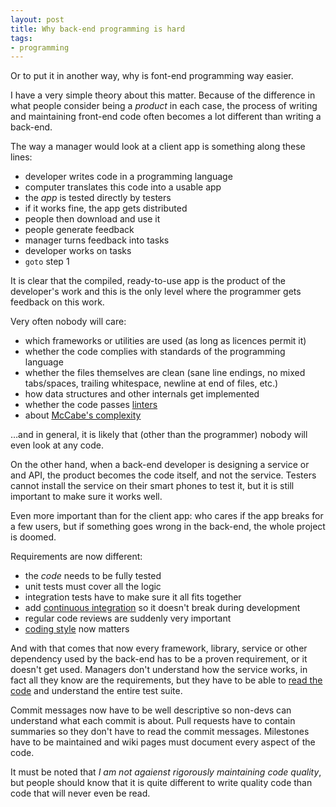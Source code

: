 ```yaml
---
layout: post
title: Why back-end programming is hard
tags:
- programming
---
```


Or to put it in another way, why is font-end programming way easier.

I have a very simple theory about this matter. Because of the difference in
what people consider being a *product* in each case, the process of writing and
maintaining front-end code often becomes a lot different than writing a
back-end.

The way a manager would look at a client app is something along these lines:

* developer writes code in a programming language
* computer translates this code into a usable app
* the *app* is tested directly by testers
* if it works fine, the app gets distributed
* people then download and use it
* people generate feedback
* manager turns feedback into tasks
* developer works on tasks
* `goto` step 1

It is clear that the compiled, ready-to-use app is the product of the
developer's work and this is the only level where the programmer gets feedback
on this work.

Very often nobody will care:

* which frameworks or utilities are used (as long as licences permit it)
* whether the code complies with standards of the programming language
* whether the files themselves are clean (sane line endings, no mixed
  tabs/spaces, trailing whitespace, newline at end of files, etc.)
* how data structures and other internals get implemented
* whether the code passes [linters][1]
* about [McCabe's complexity][2]

[1]: https://en.wikipedia.org/wiki/Lint_(software)
[2]: https://en.wikipedia.org/wiki/Cyclomatic_complexity

…and in general, it is likely that (other than the programmer) nobody will even
look at any code.

On the other hand, when a back-end developer is designing a service or and API,
the product becomes the code itself, and not the service. Testers cannot
install the service on their smart phones to test it, but it is still important
to make sure it works well.

Even more important than for the client app: who cares if the app breaks for a
few users, but if something goes wrong in the back-end, the whole project is
doomed.

Requirements are now different:

* the *code* needs to be fully tested
* unit tests must cover all the logic
* integration tests have to make sure it all fits together
* add [continuous integration][3] so it doesn't break during development
* regular code reviews are suddenly very important
* [coding style][4] now matters

[3]: https://travis-ci.org/
[4]: /2013/07/17/coding-style/

And with that comes that now every framework, library, service or other
dependency used by the back-end has to be a proven requirement, or it doesn't
get used. Managers don't understand how the service works, in fact all they
know are the requirements, but they have to be able to [read the code][4] and
understand the entire test suite.

Commit messages now have to be well descriptive so non-devs can understand what
each commit is about. Pull requests have to contain summaries so they don't
have to read the commit messages. Milestones have to be maintained and wiki
pages must document every aspect of the code.

It must be noted that *I am not agaienst rigorously maintaining code quality*,
but people should know that it is quite different to write quality code than
code that will never even be read.
